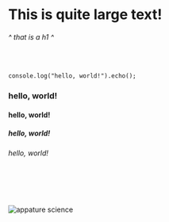 # This is quite large text!
###### ^ that is a h1 ^


<br/>

`console.log("hello, world!").echo();`

### hello, world! 
#### hello, world!  
##### hello, world! 
###### hello, world!


<br/>
<br/>
<br/>


![appature science](https://d1yjjnpx0p53s8.cloudfront.net/styles/logo-thumbnail/s3/0020/4161/brand.gif?itok=N5gCKLUN)
